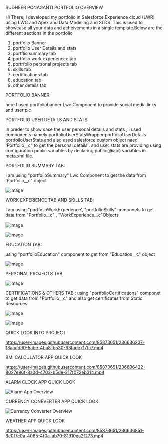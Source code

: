 SUDHEER PONAGANTI PORTFOLIO OVERVIEW

Hi There, 
I developed my portfolio in Salesforce Experience cloud (LWR) using LWC and Apex and Data Modeling and SLDS. This is used to showcase all your data and acheivements in a single template.Below are the different sections in the portfolio
1) portfolio Banner
2) portfolio User Details and stats
3) portflio summary tab
4) portfolio work experienece tab
5) portrfolio personal projects tab
6) skills tab
7) certifications tab
8) education tab
9) other details tab


PORTFOLIO BANNER:

here I used portfoliobanner Lwc Component to provide social media links and user pic 

PORTFOLIO USER DETAILS AND STATS:

In oreder to show case the user personal details and stats , i used components namely
portfolioUserStatsWrapper
portfolioUserDetails
portfoiloUserStats
and also used salesforce custom object naed 'Portfolio__c" to get the personal details . and user stats are providing using configuration public variables by declaring public(@api) variables in meta.xml file.

PORTFOLIO SUMMARY TAB:

I am using "portfolioSummary" Lwc Component to get the data from 'Portfolio__c" object 

![image](https://user-images.githubusercontent.com/85873651/236633582-36f77fb6-8bbd-4540-9062-0092095c6e36.png)

WORK EXPERIENCE TAB AND SKILLS TAB:

I am using "portfolioWorkExperience', "portfolioSkills" componets to get data from "Portfolio__c" , "WorkExperience__c"Objects

![image](https://user-images.githubusercontent.com/85873651/236633647-a2a3cd96-c257-4993-b3ee-4b0791898106.png)

![image](https://user-images.githubusercontent.com/85873651/236633677-47e931d7-ccf0-4428-aaec-3758accaedf2.png)

EDUCATION TAB:

using "portfolioEducation" component to get from "Education__c" object

![image](https://user-images.githubusercontent.com/85873651/236638231-dd490ac4-06da-4940-a929-048221defa29.png)

PERSONAL PROJECTS TAB

![image](https://user-images.githubusercontent.com/85873651/236633663-3f7fc9ca-abbd-426d-b3f9-8c50093cbed0.png)


CERTIFICATIONS & OTHERS TAB :
using "portfolioCertifications" componet to get data from "Portfolio__c" and also get certificates from Static Resources.

![image](https://user-images.githubusercontent.com/85873651/236633693-4c4a6e15-feb8-4c9b-b3a9-81e2a419f29a.png)

![image](https://user-images.githubusercontent.com/85873651/236638254-58b6b30d-1fac-4ab2-bcfd-8fd1425ee73a.png)


QUICK LOOK INTO PROJECT

https://user-images.githubusercontent.com/85873651/236636237-13aadd90-5abe-4ba8-b530-63fade717fc7.mp4

BMI CALCULATOR APP QUICK LOOK

https://user-images.githubusercontent.com/85873651/236636422-8027e86f-8a0d-4703-b5de-217f072eb314.mp4

ALARM CLOCK APP QUICK LOOK

![Alarm App Overview](https://user-images.githubusercontent.com/85873651/236636665-85943adb-7b89-41ff-b579-4d934664711a.gif)

CURRENCY CONEVERTER APP QUICK LOOK

![Currency Converter Overview](https://user-images.githubusercontent.com/85873651/236636786-8b800419-bf7e-47c9-b8c9-30cb0452fcf0.gif)

WEATHER APP QUICK LOOK

https://user-images.githubusercontent.com/85873651/236636851-8e0f7c0a-4065-4f0a-ab70-81910ea2f273.mp4

